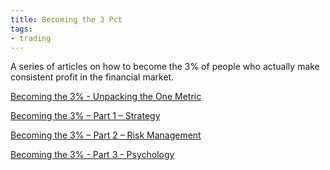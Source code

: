 ```yaml
---
title: Becoming the 3 Pct
tags: 
- trading
---
```












A series of articles on how to become the 3% of people who actually make consistent profit in the financial market.



[Becoming the 3% - Unpacking the One Metric](Becoming%20the%203%20Pct%20Unpacking%20the%20One%20Metric.md)



[Becoming the 3% – Part 1 – Strategy](Becoming%20the%203%20P1%20Strategy.md)



[Becoming the 3% – Part 2 – Risk Management](Becoming%20the%203%20Pct%20P2%20Risk%20Management.md)



[Becoming the 3% - Part 3 - Psychology](Becoming%20the%203%20Pct%20P3%20Psychology.md)







